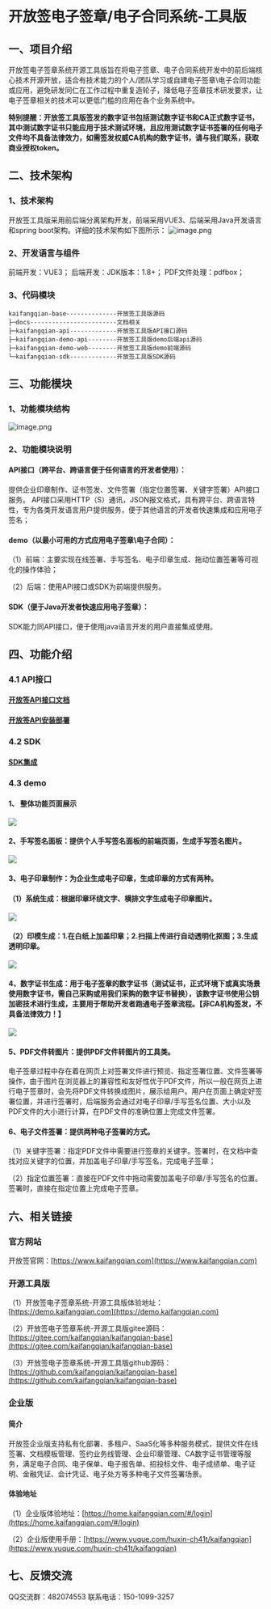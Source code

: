 # 开放签电子签章/电子合同系统-工具版
## 一、项目介绍
开放签电子签章系统开源工具版旨在将电子签章、电子合同系统开发中的前后端核心技术开源开放，适合有技术能力的个人/团队学习或自建电子签章\电子合同功能或应用，避免研发同仁在工作过程中重复造轮子，降低电子签章技术研发要求，让电子签章相关的技术可以更低门槛的应用在各个业务系统中。

**特别提醒：开放签工具版签发的数字证书包括测试数字证书和CA正式数字证书，其中测试数字证书只能应用于技术测试环境，且应用测试数字证书签署的任何电子文件均不具备法律效力，如需签发权威CA机构的数字证书，请与我们联系，获取商业授权token。**
## 二、技术架构
### 1、技术架构
开放签工具版采用前后端分离架构开发，前端采用VUE3、后端采用Java开发语言和spring boot架构。详细的技术架构如下图所示：
![image.png](./docs/images/1705906252616-c7176b84-502b-4fa1-a795-71abb78a4978.png)
### 2、开发语言与组件
前端开发：VUE3；
后端开发：JDK版本：1.8+；
PDF文件处理：pdfbox；
### 3、代码模块
```
kaifangqian-base--------------开放签工具版源码
├─docs------------------------文档相关
├─kaifangqian-api-------------开放签工具版API接口源码
├─kaifangqian-demo-api--------开放签工具版demo后端api源码
├─kaifangqian-demo-web--------开放签工具版demo前端源码
└─kaifangqian-sdk-------------开放签工具版SDK源码
```
## 三、功能模块 
### 1、功能模块结构
![image.png](./docs/images/1705908549370-57691237-9ed9-4b74-83c1-38ce82ded646.png)
###
### 2、功能模块说明
#### API接口（跨平台、跨语言便于任何语言的开发者使用）：
提供企业印章制作、证书签发、文件签署（指定位置签署、关键字签署）API接口服务。 API接口采用HTTP（S）通讯，JSON报文格式，具有跨平台、跨语言特性，专为各类开发语言用户提供服务，便于其他语言的开发者快速集成和应用电子签名；
#### demo（以最小可用的方式应用电子签章\电子合同）：
（1）前端：主要实现在线签署、手写签名、电子印章生成、拖动位置签署等可视化的操作体验；

（2）后端：使用API接口或SDK为前端提供服务。
#### SDK（便于Java开发者快速应用电子签章）：
SDK能力同API接口，便于使用java语言开发的用户直接集成使用。
## 四、功能介绍
### 4.1 API接口
#### [开放签API接口文档](./docs/kaifangqian-doc.pdf)

#### [开放签API安装部署](./kaifangqian-api/README.md)

### 4.2 SDK

#### [SDK集成](./kaifangqian-sdk/README.md)

### 4.3 demo

#### 1、 整体功能页面展示

![](./docs/images/product.png#id=KEOsw&originalType=binary&ratio=1&rotation=0&showTitle=false&status=done&style=none&title=)

#### 2、手写签名面板：提供个人手写签名面板的前端页面，生成手写签名图片。

![](./docs/images/signature.png#id=GuqKk&originalType=binary&ratio=1&rotation=0&showTitle=false&status=done&style=none&title=)

#### 3、电子印章制作：为企业生成电子印章，生成印章的方式有两种。

#### （1）系统生成：根据印章环绕文字、横排文字生成电子印章图片。

![](./docs/images/seal-template.png#id=yRYA0&originalType=binary&ratio=1&rotation=0&showTitle=false&status=done&style=none&title=)

#### （2）印模生成：1.在白纸上加盖印章；2.扫描上传进行自动透明化抠图；3.生成透明印章。

![](./docs/images/seal-ym.png#id=wgPT1&originalType=binary&ratio=1&rotation=0&showTitle=false&status=done&style=none&title=)

#### 4、数字证书生成：用于电子签章的数字证书（测试证书，正式环境下或真实场景使用数字证书，需自己采购或用我们采购的数字证书替换），该数字证书使用公钥加密技术进行生成，主要用于帮助开发者跑通电子签章流程。【非CA机构签发，不具备法律效力！】

![](./docs/images/pdf-cert.png#id=yUm5C&originalType=binary&ratio=1&rotation=0&showTitle=false&status=done&style=none&title=)

#### 5、PDF文件转图片：提供PDF文件转图片的工具类。

电子签章过程中存在着在网页上对签署文件进行预览、指定签署位置、文件签署等操作，由于图片在浏览器上的兼容性和友好性优于PDF文件，所以一般在网页上进行电子签章时，会先将PDF文件转换成图片，展示给用户。用户在页面上确定好签署位置，并进行签署时，后端服务会通过对电子印章/手写签名位置、大小以及PDF文件的大小进行计算，在PDF文件的准确位置上完成文件签署。

#### 6、电子文件签署：提供两种电子签署的方式。

（1）关键字签署：指定PDF文件中需要进行签章的关键字。签署时，在文档中查找对应关键字的位置，并加盖电子印章/手写签名，完成电子签章；

（2）指定位置签署：直接在PDF文件中拖动需要加盖电子印章/手写签名的位置。签署时，直接在指定位置上完成电子签章。

## 
## 六、相关链接
### 官方网站

开放签官网：[https://www.kaifangqian.com](https://www.kaifangqian.com)
### 开源工具版
（1）开放签电子签章系统-开源工具版体验地址：[https://demo.kaifangqian.com](https://demo.kaifangqian.com)

（2）开放签电子签章系统-开源工具版gitee源码：[https://gitee.com/kaifangqian/kaifangqian-base](https://gitee.com/kaifangqian/kaifangqian-base)

（3）开放签电子签章系统-开源工具版github源码：[https://github.com/kaifangqian/kaifangqian-base](https://github.com/kaifangqian/kaifangqian-base)
### 企业版
#### 简介
开放签企业版支持私有化部署、多租户、SaaS化等多种服务模式，提供文件在线签署、文档模板管理、签约业务线管理、企业印章管理、CA数字证书管理等服务，满足电子合同、电子保单、电子报告单、招投标文件、电子成绩单、电子证明、金融凭证、会计凭证、电子处方等多种电子文件签署场景。
#### 体验地址
（1）企业版体验地址：[https://home.kaifangqian.com/#/login](https://home.kaifangqian.com/#/login)

（2）企业版使用手册：[https://www.yuque.com/huxin-ch41t/kaifangqian](https://www.yuque.com/huxin-ch41t/kaifangqian)
## 七、反馈交流
QQ交流群：482074553
联系电话：150-1099-3257
